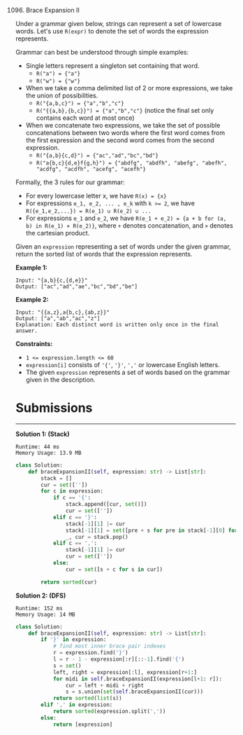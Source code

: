 1096. Brace Expansion II

Under a grammar given below, strings can represent a set of lowercase words.  Let's use `R(expr)` to denote the set of words the expression represents.

Grammar can best be understood through simple examples:

* Single letters represent a singleton set containing that word.
    * `R("a") = {"a"}`
    * `R("w") = {"w"}`
* When we take a comma delimited list of 2 or more expressions, we take the union of possibilities.
    * `R("{a,b,c}") = {"a","b","c"}`
    * `R("{{a,b},{b,c}}") = {"a","b","c"}` (notice the final set only contains each word at most once)
* When we concatenate two expressions, we take the set of possible concatenations between two words where the first word comes from the first expression and the second word comes from the second expression.
    * `R("{a,b}{c,d}") = {"ac","ad","bc","bd"}`
    * `R("a{b,c}{d,e}f{g,h}") = {"abdfg", "abdfh", "abefg", "abefh", "acdfg", "acdfh", "acefg", "acefh"}`

Formally, the 3 rules for our grammar:

* For every lowercase letter x, we have `R(x) = {x}`
* For expressions `e_1, e_2, ... , e_k` with `k >= 2`, we have `R({e_1,e_2,...}) = R(e_1) ∪ R(e_2) ∪ ...`
* For expressions `e_1` and `e_2`, we have `R(e_1 + e_2) = {a + b for (a, b) in R(e_1) × R(e_2)}`, where `+` denotes concatenation, and `×` denotes the cartesian product.

Given an `expression` representing a set of words under the given grammar, return the sorted list of words that the expression represents.

 

**Example 1:**
```
Input: "{a,b}{c,{d,e}}"
Output: ["ac","ad","ae","bc","bd","be"]
```

**Example 2:**
```
Input: "{{a,z},a{b,c},{ab,z}}"
Output: ["a","ab","ac","z"]
Explanation: Each distinct word is written only once in the final answer.
```

**Constraints:**

* `1 <= expression.length <= 60`
* `expression[i]` consists of `'{'`, `'}'`, `','` or lowercase English letters.
* The given `expression` represents a set of words based on the grammar given in the description.

# Submissions
---
**Solution 1: (Stack)**
```
Runtime: 44 ms
Memory Usage: 13.9 MB
```
```python
class Solution:
    def braceExpansionII(self, expression: str) -> List[str]:
        stack = []
        cur = set([''])
        for c in expression:
            if c == '{':
                stack.append([cur, set()])
                cur = set([''])
            elif c == '}':
                stack[-1][1] |= cur
                stack[-1][1] = set([pre + s for pre in stack[-1][0] for s in stack[-1][1]])
                _, cur = stack.pop()
            elif c == ',':
                stack[-1][1] |= cur
                cur = set([''])
            else:
                cur = set([s + c for s in cur])

        return sorted(cur)
```

**Solution 2: (DFS)**
```
Runtime: 152 ms
Memory Usage: 14 MB
```
```python
class Solution:
    def braceExpansionII(self, expression: str) -> List[str]:
        if '}' in expression:
			# find most inner brace pair indexes
            r = expression.find('}')
            l = r - 1 - expression[:r][::-1].find('{')
            s = set()
            left, right = expression[:l], expression[r+1:]
            for midi in self.braceExpansionII(expression[l+1: r]):
                cur = left + midi + right
                s = s.union(set(self.braceExpansionII(cur)))
            return sorted(list(s))
        elif ',' in expression:
            return sorted(expression.split(','))
        else:
            return [expression]
        
```